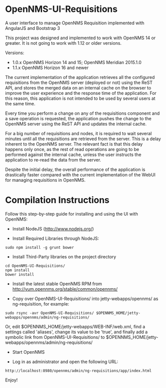 OpenNMS-UI-Requisitions
=======================

A user interface to manage OpenNMS Requisition implemented with AngularJS and Bootstrap 3

This project was designed and implemented to work with OpenNMS 14 or greater. It is not going to work with 1.12 or older versions.

Versions:

* 1.0.x OpenNMS Horizon 14 and 15; OpenNMS Meridian 2015.1.0
* 1.1.x OpenNMS Horizon 16 and newer

The current implementation of the application retrieves all the configured requisitions from the OpenNMS server (deployed or not) using the ReST API, and stores the merged data on an internal cache on the browser to improve the user experience and the response time of the application. For this reason, this application is not intended to be used by several users at the same time.

Every time you perform a change on any of the requisitions component and a save operation is requested, the application pushes the change to the OpenNMS server using the ReST API and updates the internal cache.

For a big number of requisitions and nodes, it is required to wait several minutes until all the requisitions are retrieved from the server. This is a delay inherent to the OpenNMS server. The relevant fact is that this delay happens only once, as the rest of read operations are going to be performed against the internal cache, unless the user instructs the application to re-read the data from the server.

Despite the initial delay, the overall performance of the application is drastically faster compared with the current implementation of the WebUI for managing requisitions in OpenNMS.

Compilation Instructions
=======================

Follow this step-by-step guide for installing and using the UI with OpenNMS:

* Install NodeJS (http://www.nodejs.org/)

* Install Required Libraries through NodeJS:

```
sudo npm install -g grunt bower 
```

* Install Third-Party libraries on the project directory

```
cd OpenNMS-UI-Requisitions/
npm install
bower install
```

* Install the latest stable OpenNMS RPM from http://yum.opennms.org/stable/common/opennms/

* Copy over OpenNMS-UI-Requisitions/ into jetty-webapps/opennms/ as ng-requisition, for example:

```
sudo rsync -avr OpenNMS-UI-Requisitions/ $OPENNMS_HOME/jetty-webapps/opennms/admin/ng-requisitions/
```

Or, edit $OPENNMS_HOME/jetty-webapps/WEB-INF/web.xml, find a settings called 'aliases', change its value to be 'true', and finally add a symbolic link from OpenNMS-UI-Requisitions/ to $OPENNMS_HOME/jetty-webapps/opennms/admin/ng-requisitions/

* Start OpenNMS

* Log in as administrator and open the following URL:

```
http://localhost:8980/opennms/admin/ng-requisitions/app/index.html
```

Enjoy!

